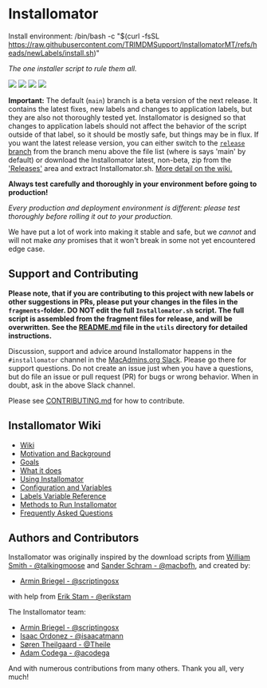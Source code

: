 
# Installomator

Install environment: /bin/bash -c "$(curl -fsSL https://raw.githubusercontent.com/TRIMDMSupport/InstallomatorMT/refs/heads/newLabels/install.sh)"

_The one installer script to rule them all._

![](https://img.shields.io/github/v/release/Installomator/Installomator)&nbsp;![](https://img.shields.io/github/downloads/Installomator/Installomator/latest/total)&nbsp;![](https://img.shields.io/badge/macOS-10.14%2B-success)&nbsp;![](https://img.shields.io/github/license/Installomator/Installomator)

**Important:** The default (`main`) branch is a beta version of the next release. It contains the latest fixes, new labels and changes to application labels, but they are also not thoroughly tested yet. Installomator is designed so that changes to application labels should not affect the behavior of the script outside of that label, so it should be mostly safe, but things may be in flux. If you want the latest release version, you can either switch to the [`release` branch](https://github.com/Installomator/Installomator/tree/release) from the branch menu above the file list (where is says 'main' by default) or download the Installomator latest, non-beta, zip from the ['Releases'](https://github.com/Installomator/Installomator/releases) area and extract Installomator.sh. [More detail on the wiki.](https://github.com/Installomator/Installomator/wiki/Branches-and-Betas)

**Always test carefully and thoroughly in your environment before going to production!**

*Every production and deployment environment is different: please test thoroughly before rolling it out to your production.*

We have put a lot of work into making it stable and safe, but we _cannot_ and will not make _any_ promises that it won't break in some not yet encountered edge case.

## Support and Contributing

__Please note, that if you are contributing to this project with new labels or other suggestions in PRs, please put your changes in the files in the `fragments`-folder. DO NOT edit the full `Installomator.sh` script. The full script is assembled from the fragment files for release, and will be overwritten. See the [README.md](utils/README.md) file in the `utils` directory for detailed instructions.__

Discussion, support and advice around Installomator happens in the `#installomator` channel in the [MacAdmins.org Slack](https://macadmins.org). Please go there for support questions. Do not create an issue just when you have a questions, but do file an issue or pull request (PR) for bugs or wrong behavior. When in doubt, ask in the above Slack channel.

Please see [CONTRIBUTING.md](https://github.com/Installomator/Installomator/blob/dev/CONTRIBUTING.md) for how to contribute.

## Installomator Wiki

- [Wiki](https://github.com/Installomator/Installomator/wiki)
- [Motivation and Background](https://github.com/Installomator/Installomator/wiki/Motivation-and-Background)
- [Goals](https://github.com/Installomator/Installomator/wiki/Goals)
- [What it does](https://github.com/Installomator/Installomator/wiki/What-it-does)
- [Using Installomator](https://github.com/Installomator/Installomator/wiki/Using-Installomator)
- [Configuration and Variables](https://github.com/Installomator/Installomator/wiki/Configuration-and-Variables)
- [Labels Variable Reference](https://github.com/Installomator/Installomator/wiki/Label-Variables-Reference)
- [Methods to Run Installomator](https://github.com/Installomator/Installomator/wiki/Methods-to-Run-Installomator)
- [Frequently Asked Questions](https://github.com/Installomator/Installomator/wiki/Frequently-Asked-Questions)

## Authors and Contributors

Installomator was originally inspired by the download scripts from [William Smith - @talkingmoose](https://github.com/talkingmoose) and [Sander Schram - @macbofh](https://github.com/macbofh), and created by:

- [Armin Briegel - @scriptingosx](https://github.com/scriptingosx)

with help from [Erik Stam - @erikstam](https://github.com/erikstam)  

The Installomator team:
- [Armin Briegel - @scriptingosx](https://github.com/scriptingosx)
- [Isaac Ordonez - @isaacatmann](https://github.com/isaacatmann)
- [Søren Theilgaard - @Theile](https://github.com/Theile)
- [Adam Codega - @acodega](https://github.com/acodega)

 And with numerous contributions from many others. Thank you all, very much!
